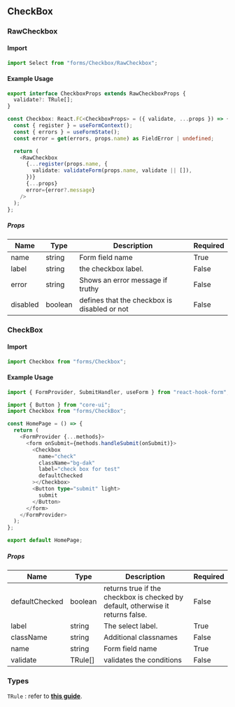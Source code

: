 ## CheckBox

<!-- RawCheckBox -->

### RawCheckbox

<!-- RawSelect-Import -->

#### Import

```typescript
import Select from "forms/Checkbox/RawCheckbox";
```

#### Example Usage

```typescript
export interface CheckboxProps extends RawCheckboxProps {
  validate?: TRule[];
}

const Checkbox: React.FC<CheckboxProps> = ({ validate, ...props }) => {
  const { register } = useFormContext();
  const { errors } = useFormState();
  const error = get(errors, props.name) as FieldError | undefined;

  return (
    <RawCheckbox
      {...register(props.name, {
        validate: validateForm(props.name, validate || []),
      })}
      {...props}
      error={error?.message}
    />
  );
};
```

##### Props

| Name     | Type    | Description                                  | Required |
| -------- | ------- | -------------------------------------------- | -------- |
| name     | string  | Form field name                              | True     |
| label    | string  | the checkbox label.                          | False    |
| error    | string  | Shows an error message if truthy             | False    |
| disabled | boolean | defines that the checkbox is disabled or not | False    |

### CheckBox

<!-- checkbox-import -->

#### Import

```typescript
import Checkbox from "forms/Checkbox";
```

<!--  checkbox-Usage -->

#### Example Usage

```typescript
import { FormProvider, SubmitHandler, useForm } from "react-hook-form";

import { Button } from "core-ui";
import Checkbox from "forms/CheckBox";

const HomePage = () => {
  return (
    <FormProvider {...methods}>
      <form onSubmit={methods.handleSubmit(onSubmit)}>
        <Checkbox
          name="check"
          className="bg-dak"
          label="check box for test"
          defaultChecked
        ></Checkbox>
        <Button type="submit" light>
          submit
        </Button>
      </form>
    </FormProvider>
  );
};

export default HomePage;
```

<!--  Select-Props -->

##### Props

| Name           | Type    | Description                                                                     | Required |
| -------------- | ------- | ------------------------------------------------------------------------------- | -------- |
| defaultChecked | boolean | returns true if the checkbox is checked by default, otherwise it returns false. | False    |
| label          | string  | The select label.                                                               | True     |
| className      | string  | Additional classnames                                                           | False    |
| name           | string  | Form field name                                                                 | True     |
| validate       | TRule[] | validates the conditions                                                        | False    |

### Types

`TRule` : refer to <a href='../field-validator/README.md'>**this guide**</a>.
